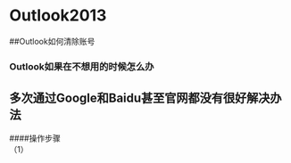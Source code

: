 # Outlook2013  
##Outlook如何清除账号  
  
### Outlook如果在不想用的时候怎么办  
## 多次通过Google和Baidu甚至官网都没有很好解决办法  

####操作步骤  
（1）  
